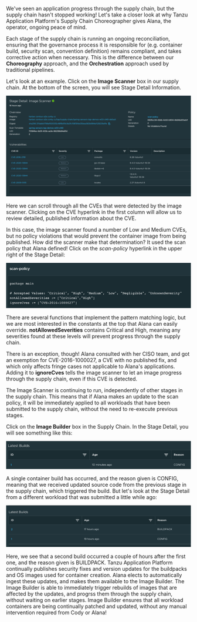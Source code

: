 We've seen an application progress through the supply chain, but the supply chain hasn't stopped working! Let's take a closer look at why Tanzu Application Platform's Supply Chain Choreographer gives Alana, the operator, ongoing peace of mind.

Each stage of the supply chain is running an ongoing reconciliation, ensuring that the governance process it is responsible for (e.g. container build, security scan, convention definition) remains compliant, and takes corrective action when necessary. This is the difference between our **Choreography** approach, and the **Orchestration** approach used by traditional pipelines.

Let's look at an example. Click on the **Image Scanner** box in our supply chain. At the bottom of the screen, you will see Stage Detail Information.

![Image Scanner Stage Detail](images/image-scanner-stage-detail.png)

Here we can scroll through all the CVEs that were detected by the image scanner. Clicking on the CVE hyperlink in the first column will allow us to review detailed, published information about the CVE.

In this case, the image scanner found a number of Low and Medium CVEs, but no policy violations that would prevent the container image from being published. How did the scanner make that determination? It used the scan policy that Alana defined! Click on the _scan-policy_ hyperlink in the upper right of the Stage Detail:

![Scan Policy](images/scan-policy.png)

There are several functions that implement the pattern matching logic, but we are most interested in the constants at the top that Alana can easily override. **notAllowedSeverities** contains Critical and High, meaning any severities found at these levels will prevent progress through the supply chain.

There is an exception, though! Alana consulted with her CISO team, and got an exemption for CVE-2016-1000027, a CVE with no published fix, and which only affects fringe cases not applicable to Alana's applications. Adding it to **ignoreCves** tells the image scanner to let an image progress through the supply chain, even if this CVE is detected.

The Image Scanner is continuing to run, independently of other stages in the supply chain. This means that if Alana makes an update to the scan policy, it will be immediately applied to all workloads that have been submitted to the supply chain, without the need to re-execute previous stages.

Click on the **Image Builder** box in the Supply Chain. In the Stage Detail, you will see something like this:

![Build Config](images/build-config.png)

A single container build has occurred, and the reason given is CONFIG, meaning that we received updated source code from the previous stage in the supply chain, which triggered the build. But let's look at the Stage Detail from a different workload that was submitted a little while ago:

![Build Buildpack](images/build-buildpack.png)

Here, we see that a second build occurred a couple of hours after the first one, and the reason given is BUILDPACK. Tanzu Application Platform continually publishes security fixes and version updates for the buildpacks and OS images used for container creation. Alana elects to automatically ingest these updates, and makes them available to the Image Builder. The Image Builder is able to immediately trigger rebuilds of images that are affected by the updates, and progrss them through the supply chain, without waiting on earlier stages. Image Builder ensures that all workload containers are being continually patched and updated, without any manual intervention required from Cody or Alana!